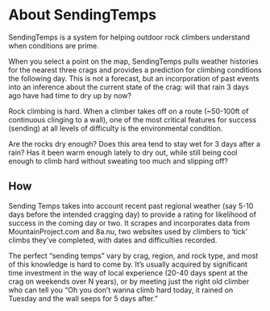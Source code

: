 # About SendingTemps

SendingTemps is a system for helping outdoor rock climbers understand when conditions are prime.

When you select a point on the map, SendingTemps pulls weather histories for the nearest three crags and provides a prediction for climbing conditions the following day. This is not a forecast, but an incorporation of past events into an inference about the current state of the crag: will that rain 3 days ago have had time to dry up by now?


Rock climbing is hard. When a climber takes off on a route (~50-100ft of continuous clinging to a wall), one of the most critical features for success (sending) at all levels of difficulty is the environmental condition.

Are the rocks dry enough? Does this area tend to stay wet for 3 days after a rain? Has it been warm enough lately to dry out, while still being cool enough to climb hard without sweating too much and slipping off?

## How

Sending Temps takes into account recent past regional weather (say 5-10 days before the intended cragging day) to provide a rating for likelihood of success in the coming day or two. It scrapes and incorporates data from MountainProject.com and 8a.nu, two websites used by climbers to ‘tick’ climbs they’ve completed, with dates and difficulties recorded.

The perfect “sending temps” vary by crag, region, and rock type, and most of this knowledge is hard to come by. It’s usually acquired by significant time investment in the way of local experience (20-40 days spent at the crag on weekends over N years), or by meeting just the right old climber who can tell you “Oh you don’t wanna climb hard today, it rained on Tuesday and the wall seeps for 5 days after.”

